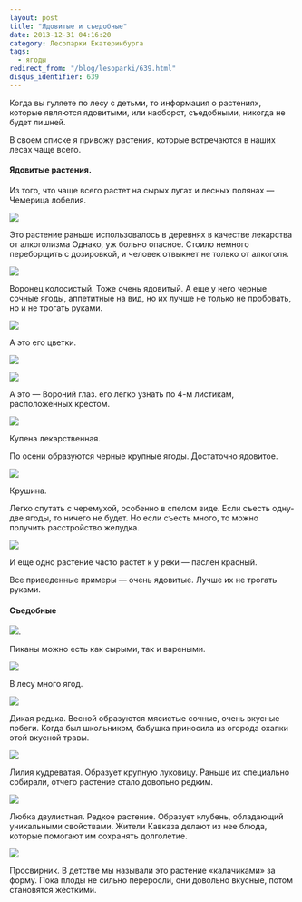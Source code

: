 ```yaml
---
layout: post
title: "Ядовитые и съедобные"
date: 2013-12-31 04:16:20
category: Лесопарки Екатеринбурга
tags:
  - ягоды
redirect_from: "/blog/lesoparki/639.html"
disqus_identifier: 639
---
```

Когда вы гуляете по лесу с детьми, то информация о растениях, которые
являются ядовитыми, или наоборот, съедобными, никогда не будет лишней.

В своем списке я привожу растения, которые встречаются в наших лесах
чаще всего.

**<h4>Ядовитые растения.</h4>**

Из того, что чаще всего растет на сырых лугах и лесных полянах —
Чемерица лобелия.

![](http://fishingguru.ru/uploads/images/00/00/01/2013/12/30/66b42a.jpg)

Это растение раньше использовалось в деревнях в качестве лекарства от
алкоголизма Однако, уж больно опасное. Стоило немного переборщить с
дозировкой, и человек отвыкнет не только от алкоголя.

![](http://fishingguru.ru/uploads/images/00/00/01/2013/12/30/ecd80e.jpg)

Воронец колосистый. Тоже очень ядовитый. А еще у него черные сочные
ягоды, аппетитные на вид, но их лучше не только не пробовать, но и не
трогать руками.

![](http://fishingguru.ru/uploads/images/00/00/01/2013/12/30/062b91.jpg)

А это его цветки.

![](http://fishingguru.ru/uploads/images/00/00/01/2013/12/30/c9c25f.jpg)

![](http://fishingguru.ru/uploads/images/00/00/01/2013/12/30/1658c6.jpg)

А это — Вороний глаз. его легко узнать по 4-м листикам, расположенных
крестом.

![](http://fishingguru.ru/uploads/images/00/00/01/2013/12/30/9370bf.jpg)

Купена лекарственная.

По осени образуются черные крупные ягоды. Достаточно ядовитое.

![](http://fishingguru.ru/uploads/images/00/00/01/2013/12/30/0e6968.jpg)

Крушина.

Легко спутать с черемухой, особенно в спелом виде. Если съесть одну-две
ягоды, то ничего не будет. Но если съесть много, то можно получить
расстройство желудка.

![](http://fishingguru.ru/uploads/images/00/00/01/2013/12/30/1cdc8f.jpg)

И еще одно растение часто растет к у реки — паслен красный.

Все приведенные примеры — очень ядовитые. Лучше их не трогать руками.

#### **Съедобные**

 ![](http://fishingguru.ru/uploads/images/00/00/01/2013/12/30/30c38a.jpg).

Пиканы можно есть как сырыми, так и вареными.

![](http://fishingguru.ru/uploads/images/00/00/01/2013/12/30/1c88b7.jpg)

В лесу много ягод.

![](http://fishingguru.ru/uploads/images/00/00/01/2013/12/31/4b8901.jpg)

Дикая редька. Весной образуются мясистые сочные, очень вкусные побеги.
Когда был школьником, бабушка приносила из огорода охапки этой вкусной
травы.

![](http://fishingguru.ru/uploads/images/00/00/01/2013/12/31/24e5c1.jpg)

Лилия кудреватая. Образует крупную луковицу. Раньше их специально
собирали, отчего растение стало довольно редким.

![](http://fishingguru.ru/uploads/images/00/00/01/2013/12/31/2e537b.jpg)

Любка двулистная. Редкое растение. Образует клубень, обладающий
уникальными свойствами. Жители Кавказа делают из нее блюда, которые
помогают им сохранять долголетие.

![](http://fishingguru.ru/uploads/images/00/00/01/2013/12/31/e35921.jpg)

Просвирник. В детстве мы называли это растение «калачиками» за форму.
Пока плоды не сильно переросли, они довольно вкусные, потом становятся
жесткими.
